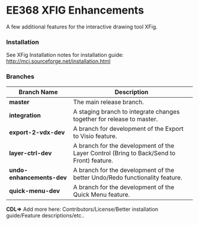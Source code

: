 # EE368 XFIG Enhancements

A few additional features for the interactive drawing tool XFig.

### Installation

See XFig Installation notes for installation guide: http://mcj.sourceforge.net/installation.html

### Branches

| Branch Name                 | Description                                                                              |
|-----------------------------|------------------------------------------------------------------------------------------|
| **master**                | The main release branch.                                                                 |
| **integration**           | A staging branch to integrate changes together for release to master.                    |
| **export-2-vdx-dev**      | A branch for development of the Export to Visio feature.                                 |
| **layer-ctrl-dev**        | A branch for the development of the Layer Control (Bring to Back/Send to Front) feature. |
| **undo-enhancements-dev** | A branch for the development of the better Undo/Redo functionality feature.              |
| **quick-menu-dev**        | A branch for the development of the Quick Menu feature.                                  |


**CDL=>** Add more here: Contributors/License/Better installation guide/Feature descriptions/etc..
